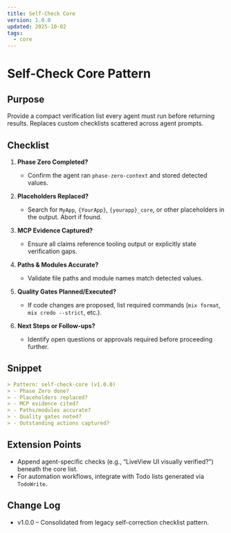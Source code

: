 ```yaml
---
title: Self-Check Core
version: 1.0.0
updated: 2025-10-02
tags:
  - core
---
```


# Self-Check Core Pattern

## Purpose
Provide a compact verification list every agent must run before returning results. Replaces custom checklists scattered across agent prompts.

## Checklist

1. **Phase Zero Completed?**
   - Confirm the agent ran `phase-zero-context` and stored detected values.

2. **Placeholders Replaced?**
   - Search for `MyApp`, `{YourApp}`, `{yourapp}_core`, or other placeholders in the output. Abort if found.

3. **MCP Evidence Captured?**
   - Ensure all claims reference tooling output or explicitly state verification gaps.

4. **Paths & Modules Accurate?**
   - Validate file paths and module names match detected values.

5. **Quality Gates Planned/Executed?**
   - If code changes are proposed, list required commands (`mix format`, `mix credo --strict`, etc.).

6. **Next Steps or Follow-ups?**
   - Identify open questions or approvals required before proceeding further.

## Snippet

```markdown
> Pattern: self-check-core (v1.0.0)
> - Phase Zero done?
> - Placeholders replaced?
> - MCP evidence cited?
> - Paths/modules accurate?
> - Quality gates noted?
> - Outstanding actions captured?
```

## Extension Points
- Append agent-specific checks (e.g., “LiveView UI visually verified?”) beneath the core list.
- For automation workflows, integrate with Todo lists generated via `TodoWrite`.

## Change Log
- v1.0.0 – Consolidated from legacy self-correction checklist pattern.
